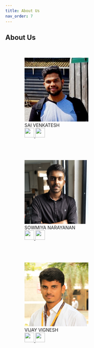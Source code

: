 ```yaml
---
title: About Us
nav_order: 7
---
```

## About Us
<style>
    figure {
        padding:20px;
        display: inline-block;
    }
</style>

<div id="images">
    <figure>
    <img src="assets/sai.jpeg" alt="SAI VENKATESH"/>
    <figcaption>SAI VENKATESH <br><a href="https://www.linkedin.com/in/sai-venkatesh/" target="_blank">
        <img width="30" height="30" src="{{ '/assets/linkedln.svg' | relative_url }}"></a><a href="https://github.com/Sai-Venky" target="_blank">
        <img width="30" height="30" src="{{ '/assets/github.png' | relative_url }}"></a></figcaption>
    </figure>  
    <figure>
    <img src="assets/sowmi.png" alt="SOWMIYA NARAYANAN"/>
    <figcaption>SOWMIYA NARAYANAN <br><a href="https://www.linkedin.com/in/sowmiyanarayanan-g/" target="_blank">
        <img width="30" height="30" src="{{ '/assets/linkedln.svg' | relative_url }}"></a><a href="https://github.com/GSNCodes/" target="_blank">
        <img width="30" height="30" src="{{ '/assets/github.png' | relative_url }}"></a></figcaption>
    </figure>  
    <figure>
    <img src="assets/vijay.png" alt="VIJAY VIGNESH"/>
    <figcaption>VIJAY VIGNESH <br><a href="https://www.linkedin.com/in/vijay-vignesh-0002/" target="_blank">
        <img width="30" height="30" src="{{ '/assets/linkedln.svg' | relative_url }}"></a><a href="https://github.com/VijayVignesh1/" target="_blank">
        <img width="30" height="30" src="{{ '/assets/github.png' | relative_url }}"></a></figcaption>
    </figure>
</div>
